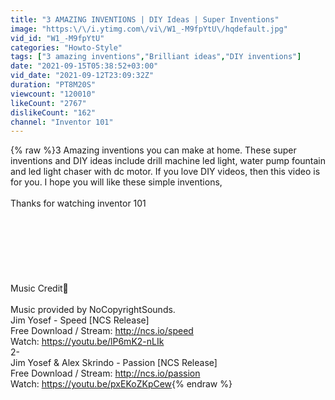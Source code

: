 ```yaml
---
title: "3 AMAZING INVENTIONS | DIY Ideas | Super Inventions"
image: "https:\/\/i.ytimg.com\/vi\/W1_-M9fpYtU\/hqdefault.jpg"
vid_id: "W1_-M9fpYtU"
categories: "Howto-Style"
tags: ["3 amazing inventions","Brilliant ideas","DIY inventions"]
date: "2021-09-15T05:38:52+03:00"
vid_date: "2021-09-12T23:09:32Z"
duration: "PT8M20S"
viewcount: "120010"
likeCount: "2767"
dislikeCount: "162"
channel: "Inventor 101"
---
```

{% raw %}3 Amazing inventions you can make at home. These super inventions and DIY ideas include drill machine led light, water pump fountain and led light chaser with dc motor. If you love DIY videos, then this video is for you. I hope you will like these simple inventions,<br /><br />Thanks for watching inventor 101<br /><br /><br /><br /><br /><br /><br /><br />Music Credit🔻<br /><br />Music provided by NoCopyrightSounds.<br />Jim Yosef - Speed [NCS Release]<br />Free Download / Stream: <a rel="nofollow" target="blank" href="http://ncs.io/speed">http://ncs.io/speed</a><br />Watch: <a rel="nofollow" target="blank" href="https://youtu.be/lP6mK2-nLIk">https://youtu.be/lP6mK2-nLIk</a><br />2-<br />Jim Yosef &amp; Alex Skrindo - Passion [NCS Release]<br />Free Download / Stream: <a rel="nofollow" target="blank" href="http://ncs.io/passion">http://ncs.io/passion</a><br />Watch: <a rel="nofollow" target="blank" href="https://youtu.be/pxEKoZKpCew">https://youtu.be/pxEKoZKpCew</a>{% endraw %}
